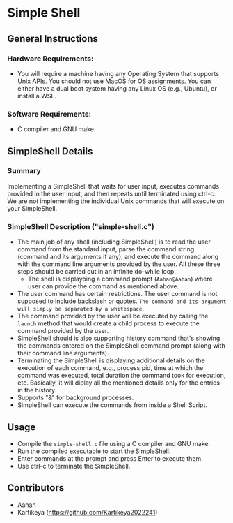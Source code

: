 # Simple Shell

## General Instructions

### Hardware Requirements:
- You will require a machine having any Operating System that supports Unix APIs. You should not use MacOS for OS assignments. You can either have a dual boot system having any Linux OS (e.g., Ubuntu), or install a WSL.

### Software Requirements:
- C compiler and GNU make.

## SimpleShell Details

### Summary
Implementing a SimpleShell that waits for user input, executes commands provided in the user input, and then repeats until terminated using ctrl-c. We are not implementing the individual Unix commands that will execute on your SimpleShell.

### SimpleShell Description ("simple-shell.c")

- The main job of any shell (including SimpleShell) is to read the user command from the standard input, parse the command string (command and its arguments if any), and execute the command along with the command line arguments provided by the user. All these three steps should be carried out in an infinite do-while loop.
  - The shell is displayoing a command prompt (```Aahan@Aahan```) where user can provide the command as mentioned above.
- The user command has certain restrictions. The user command is not supposed to include backslash or quotes. ```The command and its argument will simply be separated by a whitespace```.
- The command provided by the user will be executed by calling the `launch` method that would create a child process to execute the command provided by the user. 
- SimpleShell should is also supporting history command that's showing the commands entered on the SimpleShell command prompt (along with their command line arguments).
- Terminating the SimpleShell is displaying additional details on the execution of each command, e.g., process pid, time at which the command was executed, total duration the command took for execution, etc. Basically, it will diplay all the mentioned details only for the entries in the history.
- Supports "&" for background processes.
- SimpleShell can execute the commands from inside a Shell Script.

## Usage
- Compile the `simple-shell.c` file using a C compiler and GNU make.
- Run the compiled executable to start the SimpleShell.
- Enter commands at the prompt and press Enter to execute them.
- Use ctrl-c to terminate the SimpleShell.

## Contributors
- Aahan 
- Kartikeya (https://github.com/Kartikeya2022241)

